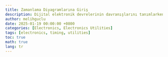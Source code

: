 ```yaml
---
title: Zamanlama Diyagramlarına Giriş
description: Dijital elektronik devrelerinin davranışlarını tanımlarken sıkça kullanılan Zamanlama Diyagramlarına giriş
author: melihguclu
date: 2025-01-19 00:00:00 +0800
categories: [Electronics, Electronics Utilities]
tags: [electronics, timing, utilities]
toc: true
math: true
lang: tr
---
```

